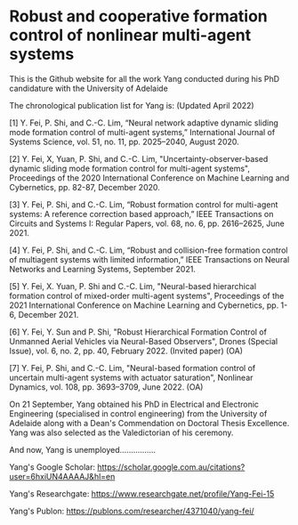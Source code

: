 # Robust and cooperative formation control of nonlinear multi-agent systems
This is the Github website for all the work Yang conducted during his PhD candidature with the University of Adelaide

The chronological publication list for Yang is: (Updated April 2022)

[1] Y. Fei, P. Shi, and C.-C. Lim, “Neural network adaptive dynamic sliding mode formation control of multi-agent systems,” International Journal of Systems Science, vol. 51, no. 11, pp. 2025–2040, August 2020.

[2] Y. Fei, X, Yuan, P. Shi, and C.-C. Lim, "Uncertainty-observer-based dynamic sliding mode formation control for multi-agent systems", Proceedings of the 2020 International Conference on Machine Learning and Cybernetics, pp. 82-87, December 2020.

[3] Y. Fei, P. Shi, and C.-C. Lim, “Robust formation control for multi-agent systems: A reference correction based approach,” IEEE Transactions on Circuits and Systems I: Regular Papers, vol. 68, no. 6, pp. 2616–2625, June 2021.

[4] Y. Fei, P. Shi, and C.-C. Lim, “Robust and collision-free formation control of multiagent systems with limited information,” IEEE Transactions on Neural Networks and Learning Systems, September 2021.

[5] Y. Fei, X. Yuan, P. Shi and C.-C. Lim, "Neural-based hierarchical formation control of mixed-order multi-agent systems", Proceedings of the 2021 International Conference on Machine Learning and Cybernetics, pp. 1-6, December 2021.

[6] Y. Fei, Y. Sun and P. Shi, "Robust Hierarchical Formation Control of Unmanned Aerial Vehicles via Neural-Based Observers", Drones (Special Issue), vol. 6, no. 2, pp. 40, February 2022. (Invited paper) (OA)

[7] Y. Fei, P. Shi, and C.-C. Lim, "Neural-based formation control of uncertain multi-agent systems with actuator saturation", Nonlinear Dynamics, vol. 108, pp. 3693–3709, June 2022. (OA)

On 21 September, Yang obtained his PhD in Electrical and Electronic Engineering (specialised in control engineering) from the University of Adelaide along with a Dean's Commendation on Doctoral Thesis Excellence. Yang was also selected as the Valedictorian of his ceremony. 

And now, Yang is unemployed................

Yang's Google Scholar: https://scholar.google.com.au/citations?user=6hxiUN4AAAAJ&hl=en

Yang's Researchgate: https://www.researchgate.net/profile/Yang-Fei-15

Yang's Publon: https://publons.com/researcher/4371040/yang-fei/
